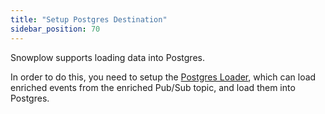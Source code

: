 ```yaml
---
title: "Setup Postgres Destination"
sidebar_position: 70
---
```


Snowplow supports loading data into Postgres.

In order to do this, you need to setup the [Postgres Loader](/docs/pipeline-components-and-applications/loaders-storage-targets/snowplow-postgres-loader/index.md), which can load enriched events from the enriched Pub/Sub topic, and load them into Postgres.
